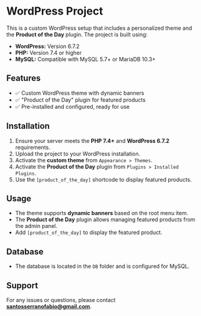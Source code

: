 # WordPress Project

This is a custom WordPress setup that includes a personalized theme and the **Product of the Day** plugin. The project is built using:

- **WordPress:** Version 6.7.2
- **PHP:** Version 7.4 or higher
- **MySQL:** Compatible with MySQL 5.7+ or MariaDB 10.3+

## Features

- ✅ Custom WordPress theme with dynamic banners
- ✅ "Product of the Day" plugin for featured products
- ✅ Pre-installed and configured, ready for use

## Installation

1. Ensure your server meets the **PHP 7.4+** and **WordPress 6.7.2** requirements.
2. Upload the project to your WordPress installation.
3. Activate the **custom theme** from `Appearance > Themes`.
4. Activate the **Product of the Day** plugin from `Plugins > Installed Plugins`.
5. Use the `[product_of_the_day]` shortcode to display featured products.

## Usage

- The theme supports **dynamic banners** based on the root menu item.
- The **Product of the Day** plugin allows managing featured products from the admin panel.
- Add `[product_of_the_day]` to display the featured product.

## Database

- The database is located in the `DB` folder and is configured for MySQL.

## Support

For any issues or questions, please contact **santosserranofabio@gmail.com**.